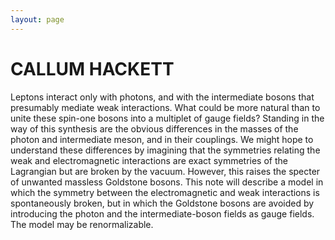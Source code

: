 ```yaml
---
layout: page
---
```

# CALLUM HACKETT

Leptons interact only with photons, and with the intermediate bosons that presumably mediate weak interactions. What could be more natural than to unite these spin-one bosons into a multiplet of gauge fields? Standing in the way of this synthesis are the obvious differences in the masses of the photon and intermediate meson, and in their couplings.  We might hope to understand these differences by imagining that the symmetries relating the weak and electromagnetic interactions are exact symmetries of the Lagrangian but are broken by the vacuum. However, this raises the specter of unwanted massless Goldstone bosons. This note will describe a model in which the symmetry between the electromagnetic and weak interactions is spontaneously broken, but in which the Goldstone bosons are avoided by introducing the photon and the intermediate-boson fields as gauge fields. The model may be renormalizable.